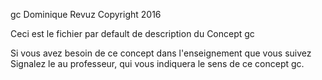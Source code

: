 gc
Dominique Revuz Copyright 2016

Ceci est le fichier par default de description du Concept gc

Si vous avez besoin de ce concept dans l'enseignement que vous suivez
 Signalez le au professeur, qui vous indiquera le sens de ce concept gc.
